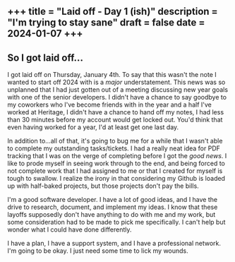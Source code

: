 +++
title = "Laid off - Day 1 (ish)"
description = "I'm trying to stay sane"
draft = false
date = 2024-01-07
+++
---
## So I got laid off...

I got laid off on Thursday, January 4th. To say that this wasn't the note I wanted to start off 2024 with is a *major* understatement. This news was so unplanned
that I had just gotten out of a meeting discussing new year goals with one of the senior developers. I didn't have a chance to say goodbye to my coworkers who I've become friends with in the year and a half I've worked at Heritage, I didn't have a chance to hand off my notes, I had less than 30 minutes before my account would get locked out. You'd think that even having worked for a year, I'd at least get one last day.

In addition to...all of that, it's going to bug me for a while that I wasn't able to complete my outstanding tasks/tickets. I had a really neat idea for PDF tracking that I was on the verge of completing before I got the *good news*. I like to prode myself in seeing work through to the end, and being forced to not complete work that I had assigned to me or that I created for myself is tough to swallow. I realize the irony in that considering my Github is loaded up with half-baked projects, but those projects don't pay the bills. 

I'm a good software developer. I have a lot of good ideas, and I have the drive to research, document, and implement my ideas. I know that these layoffs supposedly don't have anything to do with me and my work, but some consideration had to be made to pick me specifically. I can't help but wonder what I could have done differently.

I have a plan, I have a support system, and I have a professional network. I'm going to be okay. I just need some time to lick my wounds. 